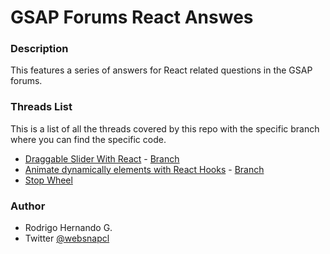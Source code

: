 # GSAP Forums React Answes

### Description
This features a series of answers for React related questions in the GSAP forums.

### Threads List
This is a list of all the threads covered by this repo with the specific branch where you can find the specific code.
- [Draggable Slider With React](https://greensock.com/forums/topic/23841-draggable-slider-with-react/) - [Branch](https://github.com/rhernandog/gsap-forums-react-threads/tree/draggable-slider)
- [Animate dynamically elements with React Hooks](https://greensock.com/forums/topic/23865-animate-dynamically-elements-with-react-hooks/) - [Branch](https://github.com/rhernandog/gsap-forums-react-threads/tree/dynamic-elements-hooks)
- [Stop Wheel](https://github.com/rhernandog/gsap-forums-react-threads/tree/stop-wheel)

### Author
- Rodrigo Hernando G.
- Twitter [@websnapcl](https://twitter.com/websnapcl/)
